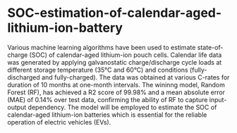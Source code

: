 # SOC-estimation-of-calendar-aged-lithium-ion-battery
Various machine learning algorithms have been used to estimate state-of-charge (SOC) of calendar-aged lithium-ion pouch cells. Calendar life data was generated by applying galvanostatic charge/discharge cycle loads at different storage temperature (35°C and 60°C) and conditions (fully-discharged and fully-charged). The data was obtained at various C-rates for duration of 10 months at one-month intervals. The wininng model, Random Forest (RF), has achieved a R2 score of 99.98% and a mean absolute error (MAE) of 0.14% over test data, confirming the ability of RF to capture input-output dependency. The model will be employed to estimate the SOC of calendar-aged lithium-ion batteries which is essential for the reliable operation of electric vehicles (EVs).  

